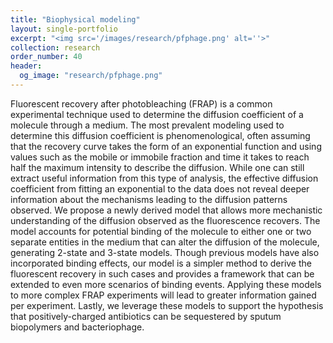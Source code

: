 ```yaml
---
title: "Biophysical modeling"
layout: single-portfolio
excerpt: "<img src='/images/research/pfphage.png' alt=''>"
collection: research
order_number: 40
header: 
  og_image: "research/pfphage.png"
---
```


Fluorescent recovery after photobleaching (FRAP) is a common experimental technique used to determine the diffusion coefficient of a molecule through a medium. The most prevalent modeling used to determine this diffusion coefficient is phenomenological, often assuming that the recovery curve takes the form of an exponential function and using values such as the mobile or immobile fraction and time it takes to reach half the maximum intensity to describe the diffusion. While one can still extract useful information from this type of analysis, the effective diffusion coefficient from fitting an exponential to the data does not reveal deeper information about the mechanisms leading to the diffusion patterns observed. We propose a newly derived model that allows more mechanistic understanding of the diffusion observed as the fluorescence recovers. The model accounts for potential binding of the molecule to either one or two separate entities in the medium that can alter the diffusion of the molecule, generating 2-state and 3-state models. Though previous models have also incorporated binding effects, our model is a simpler method to derive the fluorescent recovery in such cases and provides a framework that can be extended to even more scenarios of binding events. Applying these models to more complex FRAP experiments will lead to greater information gained per experiment. Lastly, we leverage these models to support the hypothesis that positively-charged antibiotics can be sequestered by sputum biopolymers and bacteriophage.